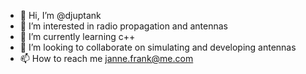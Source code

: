 - 👋 Hi, I’m @djuptank
- 👀 I’m interested in radio propagation 
      and antennas
- 🌱 I’m currently learning c++
- 💞️ I’m looking to collaborate on 
     simulating and developing
     antennas
- 📫 How to reach me janne.frank@me.com

<!---
djuptank/djuptank is a ✨ special ✨ repository because its `README.md` (this file) appears on your GitHub profile.
You can click the Preview link to take a look at your changes.
--->
